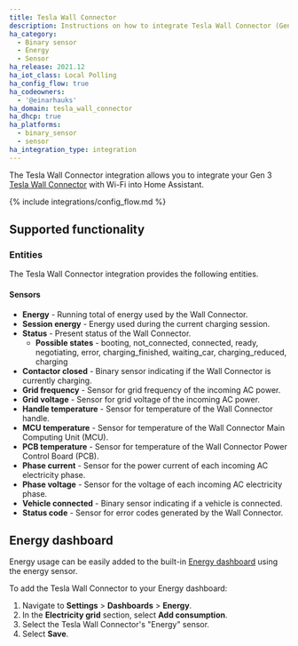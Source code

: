 ```yaml
---
title: Tesla Wall Connector
description: Instructions on how to integrate Tesla Wall Connector (Gen 3) into Home Assistant.
ha_category:
  - Binary sensor
  - Energy
  - Sensor
ha_release: 2021.12
ha_iot_class: Local Polling
ha_config_flow: true
ha_codeowners:
  - '@einarhauks'
ha_domain: tesla_wall_connector
ha_dhcp: true
ha_platforms:
  - binary_sensor
  - sensor
ha_integration_type: integration
---
```


The Tesla Wall Connector integration allows you to integrate your Gen 3 [Tesla Wall Connector](https://www.tesla.com/support/home-charging-installation/wall-connector) with Wi-Fi into Home Assistant.

{% include integrations/config_flow.md %}

## Supported functionality

### Entities

The Tesla Wall Connector integration provides the following entities.

#### Sensors
- **Energy** - Running total of energy used by the Wall Connector.
- **Session energy** - Energy used during the current charging session.
- **Status** - Present status of the Wall Connector.
  - **Possible states** - booting, not_connected, connected, ready, negotiating, error, charging_finished, waiting_car, charging_reduced, charging
- **Contactor closed** - Binary sensor indicating if the Wall Connector is currently charging.
- **Grid frequency** - Sensor for grid frequency of the incoming AC power.
- **Grid voltage** - Sensor for grid voltage of the incoming AC power.
- **Handle temperature** - Sensor for temperature of the Wall Connector handle.
- **MCU temperature** - Sensor for temperature of the Wall Connector Main Computing Unit (MCU).
- **PCB temperature** - Sensor for temperature of the Wall Connector Power Control Board (PCB).
- **Phase current** - Sensor for the power current of each incoming AC electricity phase.
- **Phase voltage** - Sensor for the voltage of each incoming AC electricity phase.
- **Vehicle connected** - Binary sensor indicating if a vehicle is connected.
- **Status code** - Sensor for error codes generated by the Wall Connector.

## Energy dashboard

Energy usage can be easily added to the built-in [Energy dashboard](/docs/energy/) using the energy sensor.

To add the Tesla Wall Connector to your Energy dashboard:

1. Navigate to **Settings** > **Dashboards** > **Energy**.
2. In the **Electricity grid** section, select **Add consumption**.
3. Select the Tesla Wall Connector's "Energy" sensor.
4. Select **Save**.
